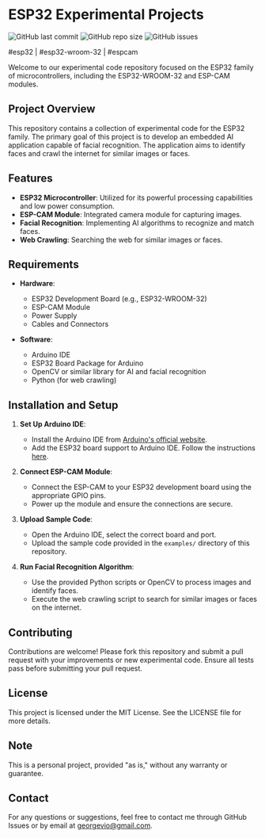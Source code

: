 # ESP32 Experimental Projects

![GitHub last commit](https://img.shields.io/github/last-commit/georgevio/embedded)
![GitHub repo size](https://img.shields.io/github/repo-size/georgevio/embedded)
![GitHub issues](https://img.shields.io/github/issues/georgevio/embedded)

#esp32 | #esp32-wroom-32 | #espcam

Welcome to our experimental code repository focused on the ESP32 family of microcontrollers, including the ESP32-WROOM-32 and ESP-CAM modules.

## Project Overview

This repository contains a collection of experimental code for the ESP32 family. The primary goal of this project is to develop an embedded AI application capable of facial recognition. The application aims to identify faces and crawl the internet for similar images or faces.

## Features

- **ESP32 Microcontroller**: Utilized for its powerful processing capabilities and low power consumption.
- **ESP-CAM Module**: Integrated camera module for capturing images.
- **Facial Recognition**: Implementing AI algorithms to recognize and match faces.
- **Web Crawling**: Searching the web for similar images or faces.

## Requirements

- **Hardware**:
  - ESP32 Development Board (e.g., ESP32-WROOM-32)
  - ESP-CAM Module
  - Power Supply
  - Cables and Connectors

- **Software**:
  - Arduino IDE
  - ESP32 Board Package for Arduino
  - OpenCV or similar library for AI and facial recognition
  - Python (for web crawling)

## Installation and Setup

1. **Set Up Arduino IDE**:
   - Install the Arduino IDE from [Arduino's official website](https://www.arduino.cc/en/software).
   - Add the ESP32 board support to Arduino IDE. Follow the instructions [here](https://randomnerdtutorials.com/installing-the-esp32-board-in-arduino-ide-windows-instructions/).

2. **Connect ESP-CAM Module**:
   - Connect the ESP-CAM to your ESP32 development board using the appropriate GPIO pins.
   - Power up the module and ensure the connections are secure.

3. **Upload Sample Code**:
   - Open the Arduino IDE, select the correct board and port.
   - Upload the sample code provided in the `examples/` directory of this repository.

4. **Run Facial Recognition Algorithm**:
   - Use the provided Python scripts or OpenCV to process images and identify faces.
   - Execute the web crawling script to search for similar images or faces on the internet.

## Contributing

Contributions are welcome! Please fork this repository and submit a pull request with your improvements or new experimental code. Ensure all tests pass before submitting your pull request.

## License

This project is licensed under the MIT License. See the LICENSE file for more details.

## Note

This is a personal project, provided "as is," without any warranty or guarantee.

## Contact

For any questions or suggestions, feel free to contact me through GitHub Issues or by email at [georgevio@gmail.com](mailto:georgevio@gmail.com).
